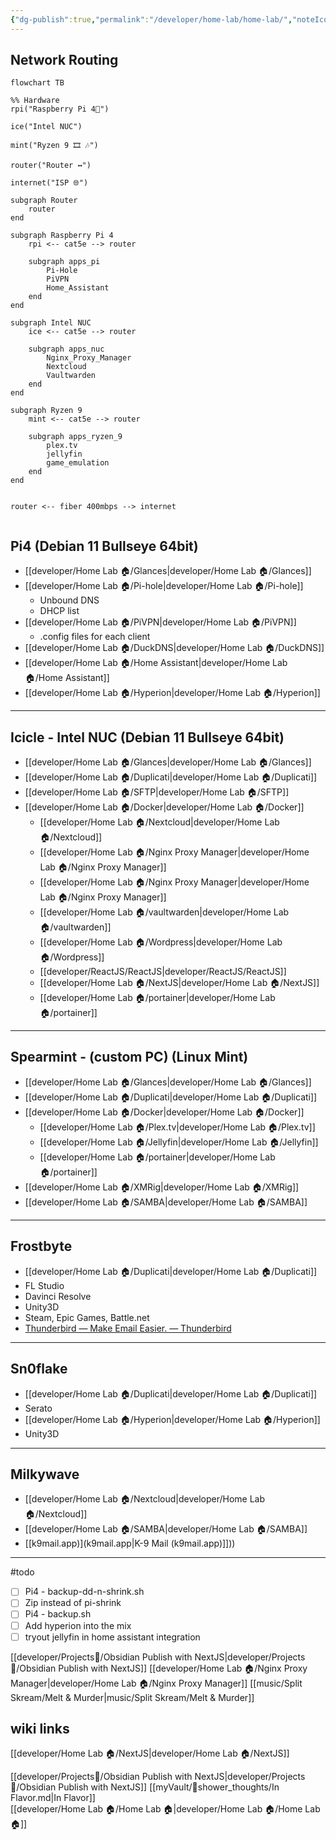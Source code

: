 ```yaml
---
{"dg-publish":true,"permalink":"/developer/home-lab/home-lab/","noteIcon":""}
---
```


## Network Routing
```mermaid
flowchart TB

%% Hardware
rpi("Raspberry Pi 4🍓") 

ice("Intel NUC")

mint("Ryzen 9 🎞 🎶")

router("Router ↔")

internet("ISP 🌐")

subgraph Router
	router
end

subgraph Raspberry Pi 4
	rpi <-- cat5e --> router
	
	subgraph apps_pi
		Pi-Hole 
		PiVPN
		Home_Assistant 
	end
end

subgraph Intel NUC
	ice <-- cat5e --> router

	subgraph apps_nuc
		Nginx_Proxy_Manager
		Nextcloud 
		Vaultwarden 
	end
end

subgraph Ryzen 9 
	mint <-- cat5e --> router

	subgraph apps_ryzen_9
		plex.tv 
		jellyfin 
		game_emulation
	end
end


router <-- fiber 400mbps --> internet


```

## Pi4 (Debian 11 Bullseye 64bit)
- [[developer/Home Lab 🏠/Glances\|developer/Home Lab 🏠/Glances]]
- [[developer/Home Lab 🏠/Pi-hole\|developer/Home Lab 🏠/Pi-hole]]
	- Unbound DNS
	- DHCP list
- [[developer/Home Lab 🏠/PiVPN\|developer/Home Lab 🏠/PiVPN]]
	- .config files for each client
- [[developer/Home Lab 🏠/DuckDNS\|developer/Home Lab 🏠/DuckDNS]]
- [[developer/Home Lab 🏠/Home Assistant\|developer/Home Lab 🏠/Home Assistant]]
- [[developer/Home Lab 🏠/Hyperion\|developer/Home Lab 🏠/Hyperion]]

---
## Icicle - Intel NUC (Debian 11 Bullseye 64bit)
- [[developer/Home Lab 🏠/Glances\|developer/Home Lab 🏠/Glances]]
- [[developer/Home Lab 🏠/Duplicati\|developer/Home Lab 🏠/Duplicati]]
- [[developer/Home Lab 🏠/SFTP\|developer/Home Lab 🏠/SFTP]]
- [[developer/Home Lab 🏠/Docker\|developer/Home Lab 🏠/Docker]]
	- [[developer/Home Lab 🏠/Nextcloud\|developer/Home Lab 🏠/Nextcloud]]
	- [[developer/Home Lab 🏠/Nginx Proxy Manager\|developer/Home Lab 🏠/Nginx Proxy Manager]]
	- [[developer/Home Lab 🏠/Nginx Proxy Manager\|developer/Home Lab 🏠/Nginx Proxy Manager]]
	- [[developer/Home Lab 🏠/vaultwarden\|developer/Home Lab 🏠/vaultwarden]]
	- [[developer/Home Lab 🏠/Wordpress\|developer/Home Lab 🏠/Wordpress]]
	- [[developer/ReactJS/ReactJS\|developer/ReactJS/ReactJS]]
	- [[developer/Home Lab 🏠/NextJS\|developer/Home Lab 🏠/NextJS]]
	- [[developer/Home Lab 🏠/portainer\|developer/Home Lab 🏠/portainer]]

---
## Spearmint - (custom PC) (Linux Mint)
- [[developer/Home Lab 🏠/Glances\|developer/Home Lab 🏠/Glances]]
- [[developer/Home Lab 🏠/Duplicati\|developer/Home Lab 🏠/Duplicati]]
- [[developer/Home Lab 🏠/Docker\|developer/Home Lab 🏠/Docker]]
	- [[developer/Home Lab 🏠/Plex.tv\|developer/Home Lab 🏠/Plex.tv]]
	- [[developer/Home Lab 🏠/Jellyfin\|developer/Home Lab 🏠/Jellyfin]]
	- [[developer/Home Lab 🏠/portainer\|developer/Home Lab 🏠/portainer]]
- [[developer/Home Lab 🏠/XMRig\|developer/Home Lab 🏠/XMRig]]
- [[developer/Home Lab 🏠/SAMBA\|developer/Home Lab 🏠/SAMBA]]

---
## Frostbyte
- [[developer/Home Lab 🏠/Duplicati\|developer/Home Lab 🏠/Duplicati]] 
- FL Studio
- Davinci Resolve
- Unity3D
- Steam, Epic Games, Battle.net
- [Thunderbird — Make Email Easier. — Thunderbird](https://www.thunderbird.net/en-US/)

---
## Sn0flake
- [[developer/Home Lab 🏠/Duplicati\|developer/Home Lab 🏠/Duplicati]]
- Serato
- [[developer/Home Lab 🏠/Hyperion\|developer/Home Lab 🏠/Hyperion]]
- Unity3D

---
## Milkywave
- [[developer/Home Lab 🏠/Nextcloud\|developer/Home Lab 🏠/Nextcloud]]
- [[developer/Home Lab 🏠/SAMBA\|developer/Home Lab 🏠/SAMBA]]
- [[k9mail.app)](k9mail.app\|K-9 Mail (k9mail.app)]]))

---
#todo
- [ ] Pi4 - backup-dd-n-shrink.sh
- [ ] Zip instead of pi-shrink
- [ ] Pi4 - backup.sh
- [ ] Add hyperion into the mix
- [ ] tryout jellyfin in home assistant integration 

[[developer/Projects📐/Obsidian Publish with NextJS\|developer/Projects📐/Obsidian Publish with NextJS]]
[[developer/Home Lab 🏠/Nginx Proxy Manager\|developer/Home Lab 🏠/Nginx Proxy Manager]]
[[music/Split Skream/Melt & Murder\|music/Split Skream/Melt & Murder]]

## wiki links 
[[developer/Home Lab 🏠/NextJS\|developer/Home Lab 🏠/NextJS]] 

[[developer/Projects📐/Obsidian Publish with NextJS\|developer/Projects📐/Obsidian Publish with NextJS]]
[[myVault/🚿shower_thoughts/In Flavor.md\|In Flavor]]  
[[developer/Home Lab 🏠/Home Lab 🏠\|developer/Home Lab 🏠/Home Lab 🏠]]